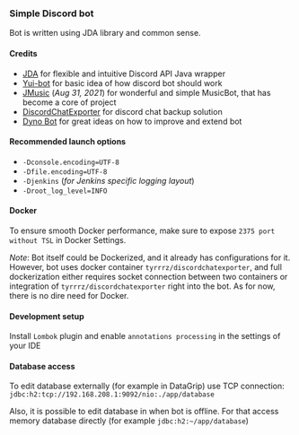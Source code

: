 ### Simple Discord bot
Bot is written using JDA library and common sense.
#### Credits
- [JDA](https://github.com/DV8FromTheWorld/JDA) for flexible and intuitive Discord API Java wrapper
- [Yui-bot](https://github.com/DV8FromTheWorld/Yui) for basic idea of how discord bot should work
- [JMusic](https://github.com/jagrosh/MusicBot) (_Aug 31, 2021_) for wonderful and simple MusicBot, that has become a core of project
- [DiscordChatExporter](https://github.com/Tyrrrz/DiscordChatExporter/releases) for discord chat backup solution
- [Dyno Bot](https://dyno.gg/bot) for great ideas on how to improve and extend bot
#### Recommended launch options
- `-Dconsole.encoding=UTF-8` 
- `-Dfile.encoding=UTF-8` 
- `-Djenkins` (_for Jenkins specific logging layout_)
- `-Droot_log_level=INFO`
#### Docker
To ensure smooth Docker performance, make sure to expose `2375 port without TSL` in Docker Settings.

_Note_: Bot itself could be Dockerized, and it already has configurations for it. 
However, bot uses docker container `tyrrrz/discordchatexporter`, and full dockerization either requires socket connection between two
containers or integration of `tyrrrz/discordchatexporter` right into the bot. As for now, there is no dire need for Docker.

#### Development setup
Install `Lombok` plugin and enable `annotations processing` in the settings of your IDE

#### Database access
To edit database externally (for example in DataGrip) use TCP connection: `jdbc:h2:tcp://192.168.208.1:9092/nio:./app/database`

Also, it is possible to edit database in when bot is offline. For that access memory database directly (for example `jdbc:h2:~/app/database`)